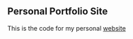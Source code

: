 ## Personal Portfolio Site

This is the code for my personal [website](https://www.martinezadolfo.com)

